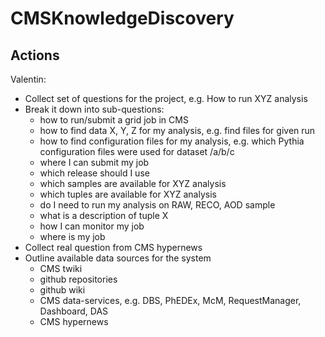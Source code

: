 # CMSKnowledgeDiscovery

## Actions

Valentin:
- Collect set of questions for the project, e.g. How to run XYZ analysis
- Break it down into sub-questions:
  - how to run/submit a grid job in CMS
  - how to find data X, Y, Z for my analysis, e.g. find files for given run
  - how to find configuration files for my analysis, e.g. which Pythia
    configuration files were used for dataset /a/b/c
  - where I can submit my job
  - which release should I use
  - which samples are available for XYZ analysis
  - which tuples are available for XYZ analysis
  - do I need to run my analysis on RAW, RECO, AOD sample
  - what is a description of tuple X
  - how I can monitor my job
  - where is my job
- Collect real question from CMS hypernews
- Outline available data sources for the system
  - CMS twiki
  - github repositories
  - github wiki
  - CMS data-services, e.g. DBS, PhEDEx, McM, RequestManager, Dashboard, DAS
  - CMS hypernews
